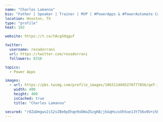 ```yaml
---
name: "Charles Lamanna"
bio: "Father | Speaker | Trainer | MVP | #PowerApps & #PowerAutomate Community Super User | YouTuber Right-pointing triangle http://youtube.com/c/rezadorrani | Learn - Share - Clockwise rightwards and leftwards open circle arrows"
location: Houston, TX
type: "profile"
heat: 182

website: https://t.co/tAcqSdqguf

twitter:
  username: rezadorrani
  url: https://twitter.com/rezadorrani
  followers: 8316

topics:
  - Power Apps

images:
  - url: https://pbs.twimg.com/profile_images/1063114045270777856/qeT-jpWr_400x400.jpg
    width: 400
    height: 400
    isCached: true
    title: "Charles Lamanna"

secured: "r8ZaDmgwv2iS2sIBe0pEhqe9oDWaZGzgKB/jkGqHszxOh5ue13Y756o9U+z5OaKbCUzDaPibM1iEqG3IxCLxacl1jiPWxBR2B9DIcAGepe+wszi6B0v3KHWV2mOioa64/gaChSTvIbIED+O67RuTzQyEAH5fCvtM6wXGkRu7wMAv2syLZaCdvjMqIprm/2iQLGPZf7E5ZOlmS7CLiSTmAO9Vv/WuHx82zEfqf8EAy0guBKozFTAzzCPjrtIQGYj+YX2a2vpwqBnxFxAiX27ivS8PnCbXiiJZ5UmeQfCadajPO9RWuCwPHN5MZjlNVuTVOPdmpqdmmGR5msZhe/sccn+90+hmBSKvOv0aQkTIrYkvRXUYnZ+uDXM1T58kIRyZGRykIHbWTKebV4yS8TFi6E7q4W4pR6JMqY1F7EO0Z2s=;dDovOaSAzIByzXExwJVslA=="
---
```


